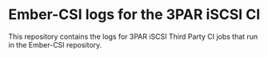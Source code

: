 # Ember-CSI logs for the 3PAR iSCSI CI

This repository contains the logs for 3PAR iSCSI Third Party CI jobs that run
in the Ember-CSI repository.
